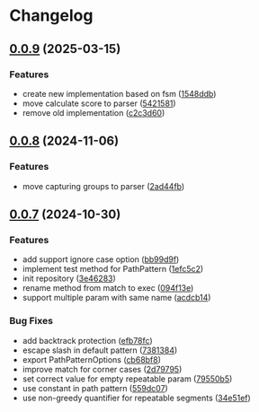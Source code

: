 # Changelog

## [0.0.9](https://github.com/stenin-nikita/route-peek/compare/v0.0.8...v0.0.9) (2025-03-15)


### Features

* create new implementation based on fsm ([1548ddb](https://github.com/stenin-nikita/route-peek/commit/1548ddb329929a34b89160f753d9aa0a2e75c767))
* move calculate score to parser ([5421581](https://github.com/stenin-nikita/route-peek/commit/54215813672e63162a6d65aef638980db2ea4135))
* remove old implementation ([c2c3d60](https://github.com/stenin-nikita/route-peek/commit/c2c3d604603503c87e84f9ac4305f8cad1c5b898))

## [0.0.8](https://github.com/stenin-nikita/route-peek/compare/v0.0.7...v0.0.8) (2024-11-06)


### Features

* move capturing groups to parser ([2ad44fb](https://github.com/stenin-nikita/route-peek/commit/2ad44fbbb2ae7d968abbe9e665f4bf644ef97023))

## [0.0.7](https://github.com/stenin-nikita/route-peek/compare/3e462836...v0.0.7) (2024-10-30)


### Features

* add support ignore case option ([bb99d9f](https://github.com/stenin-nikita/route-peek/commit/bb99d9fb3927a2ca0b57d97957ebcb1f38a2a343))
* implement test method for PathPattern ([1efc5c2](https://github.com/stenin-nikita/route-peek/commit/1efc5c2d5c54280bcafcc366254b8af4d0e1b1f3))
* init repository ([3e46283](https://github.com/stenin-nikita/route-peek/commit/3e462836aa3d2551bd7fa0b4e0c9ee6fcb4ed22e))
* rename method from match to exec ([094f13e](https://github.com/stenin-nikita/route-peek/commit/094f13ef6acd56c89f8e06df70e01e0c422e03b6))
* support multiple param with same name ([acdcb14](https://github.com/stenin-nikita/route-peek/commit/acdcb1451eb2a73df24b23b8355348a80755bb6c))


### Bug Fixes

* add backtrack protection ([efb78fc](https://github.com/stenin-nikita/route-peek/commit/efb78fce6e980b1c29173f092966502e78c435bb))
* escape slash in default pattern ([7381384](https://github.com/stenin-nikita/route-peek/commit/7381384171b21d579ca4e0cc7497e11f1ab41139))
* export PathPatternOptions ([cb68bf8](https://github.com/stenin-nikita/route-peek/commit/cb68bf83aa70adf07fec35f1b7521d02c0f15051))
* improve match for corner cases ([2d79795](https://github.com/stenin-nikita/route-peek/commit/2d797954f0b8a1ce337761c67dc754835a39398f))
* set correct value for empty repeatable param ([79550b5](https://github.com/stenin-nikita/route-peek/commit/79550b5b0e56d39cc460a5cd5d7497a146512dd3))
* use constant in path pattern ([559dc07](https://github.com/stenin-nikita/route-peek/commit/559dc07ac39148883f6ffd2dabd2019fa3f227b1))
* use non-greedy quantifier for repeatable segments ([34e51ef](https://github.com/stenin-nikita/route-peek/commit/34e51efd5642a928b1422917927f3976c197b52a))
